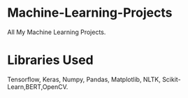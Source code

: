 # Machine-Learning-Projects
All My Machine Learning Projects.
# Libraries Used
Tensorflow, Keras, Numpy, Pandas, Matplotlib, NLTK, Scikit-Learn,BERT,OpenCV.
